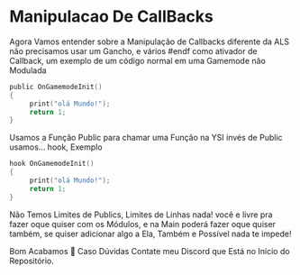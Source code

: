 # Manipulacao De CallBacks

Agora Vamos entender sobre a Manipulação de Callbacks diferente da ALS não precisamos usar um Gancho, e vários #endf como ativador de Callback, um exemplo de um código normal em uma Gamemode não Modulada
```c
public OnGamemodeInit()
{
     print("olá Mundo!");
     return 1; 
}
```

Usamos a Função Public para chamar uma Função na YSI invés de Public usamos... hook, Exemplo
```c 
hook OnGamemodeInit()
{
     print("olá Mundo!");
     return 1; 
}
```
Não Temos Limites de Publics, Limites de Linhas nada! você e livre pra fazer oque quiser com os Módulos, e na Main poderá fazer oque quiser também, se quiser adicionar algo a Ela, Também e Possível nada te impede! 

Bom Acabamos 🙂 
Caso Dúvidas Contate meu Discord que Está no Início do Repositório.
